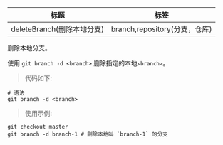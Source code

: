 | 标题                       | 标签                          |
| -------------------------- | ----------------------------- |
| deleteBranch(删除本地分支) | branch,repository(分支，仓库) |

删除本地分支。

使用 `git branch -d <branch>` 删除指定的本地`<branch>`。

> 代码如下:

```shell
# 语法
git branch -d <branch>
```

> 使用示例:

```shell
git checkout master
git branch -d branch-1 # 删除本地叫 `branch-1` 的分支
```
